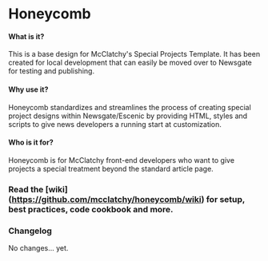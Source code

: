 # Honeycomb

#### What is it?
This is a base design for McClatchy's Special Projects Template. It has been created for local development that can easily be moved over to Newsgate for testing and publishing. 

#### Why use it?
Honeycomb standardizes and streamlines the process of creating special project designs within Newsgate/Escenic by providing HTML, styles and scripts to give news developers a running start at customization.

#### Who is it for?
Honeycomb is for McClatchy front-end developers who want to give projects a special treatment beyond the standard article page.

### Read the [wiki] (https://github.com/mcclatchy/honeycomb/wiki) for setup, best practices, code cookbook and more.

### Changelog
No changes... yet.
